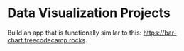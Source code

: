 # Data Visualization Projects
 Build an app that is functionally similar to this: https://bar-chart.freecodecamp.rocks.
